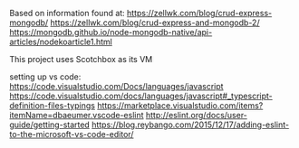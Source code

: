 Based on information found at:
https://zellwk.com/blog/crud-express-mongodb/
https://zellwk.com/blog/crud-express-and-mongodb-2/
https://mongodb.github.io/node-mongodb-native/api-articles/nodekoarticle1.html

This project uses Scotchbox as its VM

setting up vs code: https://code.visualstudio.com/Docs/languages/javascript
https://code.visualstudio.com/docs/languages/javascript#_typescript-definition-files-typings
https://marketplace.visualstudio.com/items?itemName=dbaeumer.vscode-eslint
http://eslint.org/docs/user-guide/getting-started
https://blog.reybango.com/2015/12/17/adding-eslint-to-the-microsoft-vs-code-editor/